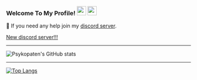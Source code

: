 ### Welcome To My Profile! <img src="https://c.tenor.com/Vt4yLUzQUvcAAAAC/wave-hand.gif" width="25px"> <img src="https://media4.giphy.com/media/dalJ0CpF7hwmN1nZXe/giphy.gif" width="25px">

💬 If you need any help join my [discord server](https://discord.gg/u8xaNe3mRd).

[New discord server!!!](https://discord.gg/FVeDsWceY)

---

![Psykopaten's GitHub stats](https://github-readme-stats.vercel.app/api?username=Psykopaten&show_icons=true&theme=transparent)

---
[![Top Langs](https://github-readme-stats.vercel.app/api/top-langs/?username=Psykopaten&layout=compact&theme=transparent)](https://github.com/Psykopaten/github-readme-stats)

